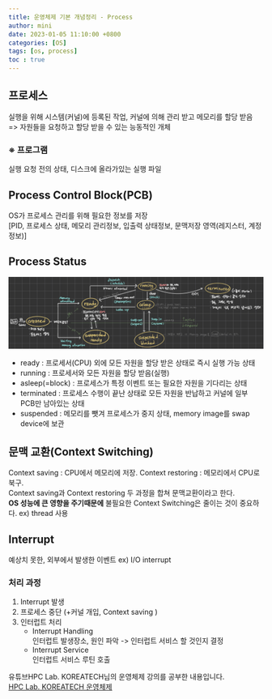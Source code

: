 ```yaml
---
title: 운영체제 기본 개념정리 - Process
author: mini
date: 2023-01-05 11:10:00 +0800
categories: [OS]
tags: [os, process]
toc : true
---
```


## 프로세스  
 실행을 위해 시스템(커널)에 등록된 작업, 커널에 의해 관리 받고 메모리를 할당 받음  
=> 자원들을 요청하고 할당 받을 수 있는 능동적인 개체 

### ※ 프로그램
실행 요청 전의 상태, 디스크에 올라가있는 실행 파일


## Process Control Block(PCB)
OS가 프로세스 관리를 위해 필요한 정보를 저장  
[PID, 프로세스 상태, 메모리 관리정보, 입출력 상태정보, 문맥저장 영역(레지스터, 계정 정보)]

## Process Status
![ProcessStatus](/assets/img/posts/processStatus.jpeg)
 - ready : 프로세서(CPU) 외에 모든 자원을 할당 받은 상태로 즉시 실행 가능 상태
 - running : 프로세서와 모든 자원을 할당 받음(실행)
 - asleep(=block) : 프로세스가 특정 이벤트 또는 필요한 자원을 기다리는 상태  
 - terminated : 프로세스 수행이 끝난 상태로 모든 자원을 반납하고 커널에 일부 PCB만 남아있는 상태  
 - suspended : 메모리를 뺏겨 프로세스가 중지 상태, memory image를 swap device에 보관

## 문맥 교환(Context Switching)
Context saving : CPU에서 메모리에 저장. 
Context restoring : 메모리에서 CPU로 북구.  
Context saving과 Context restoring 두 과정을 합쳐 문맥교환이라고 한다.  
 __OS 성능에 큰 영향을 주기때문에__ 불필요한 Context Switching은 줄이는 것이 중요하다. ex) thread 사용

## Interrupt
예상치 못한, 외부에서 발생한 이벤트 ex) I/O interrupt  

### 처리 과정
1. Interrupt 발생
2. 프로세스 중단 (+커널 개입, Context saving 
)
3. 인터럽트 처리
	- Interrupt Handling  
		인터럽트 발생장소, 원인 파악 -> 인터럽트 서비스 할 것인지 결정
	- Interrupt Service  
		인터럽트 서비스 루틴 호출
		


 유튜브HPC Lab. KOREATECH님의 운영체제 강의를 공부한 내용입니다.   
[HPC Lab. KOREATECH 운영체제](https://www.youtube.com/watch?v=EdTtGv9w2sA&list=PLBrGAFAIyf5rby7QylRc6JxU5lzQ9c4tN)
